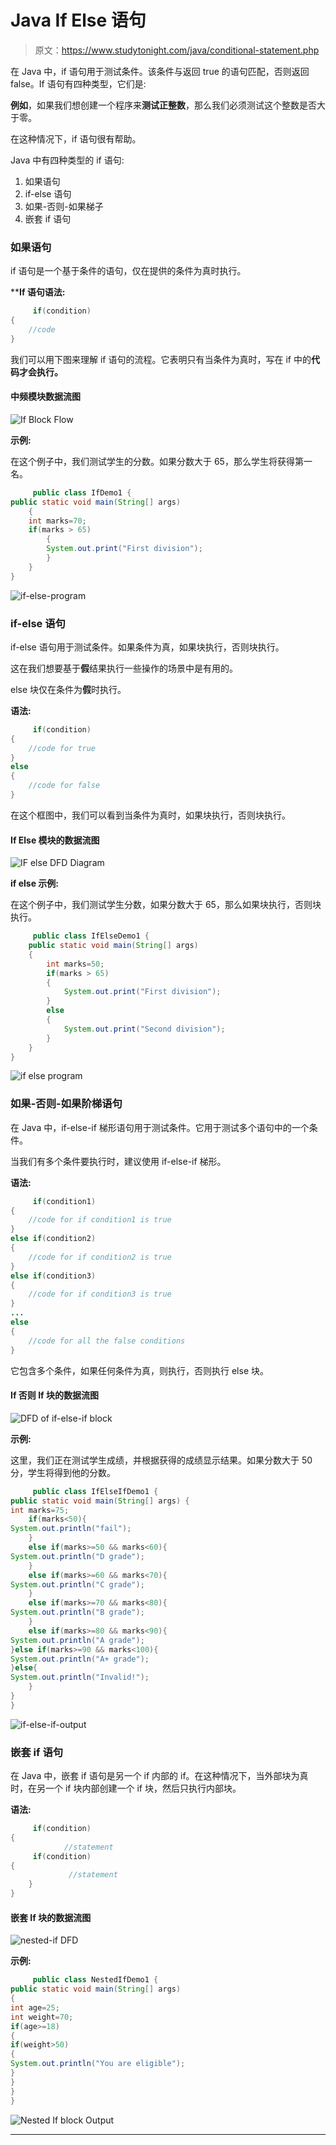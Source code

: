 # Java If Else 语句

> 原文：<https://www.studytonight.com/java/conditional-statement.php>

在 Java 中，if 语句用于测试条件。该条件与返回 true 的语句匹配，否则返回 false。If 语句有四种类型，它们是:

**例如**，如果我们想创建一个程序来**测试正整数**，那么我们必须测试这个整数是否大于零。

在这种情况下，if 语句很有帮助。

Java 中有四种类型的 if 语句:

1.  如果语句
2.  if-else 语句
3.  如果-否则-如果梯子
4.  嵌套 if 语句

### 如果语句

if 语句是一个基于条件的语句，仅在提供的条件为真时执行。

 ****If 语句语法:**

```java
	 if(condition)
{  
	//code
} 

```

我们可以用下图来理解 if 语句的流程。它表明只有当条件为真时，写在 if 中的**代码才会执行。**

#### **中频模块数据流图**

![If Block Flow](img/18e3558c3aa13e53c51b0440e6e17318.png)

**示例:**

在这个例子中，我们测试学生的分数。如果分数大于 65，那么学生将获得第一名。

```java
	 public class IfDemo1 {  
public static void main(String[] args) 
	{  
	int marks=70;  
	if(marks > 65)
		{  
		System.out.print("First division");  
		}  
	}  
} 

```

![if-else-program](img/95c52673dc0c2f231d1868f3dfd5bd51.png)

### if-else 语句

if-else 语句用于测试条件。如果条件为真，如果块执行，否则块执行。

这在我们想要基于**假**结果执行一些操作的场景中是有用的。

else 块仅在条件为**假**时执行。

**语法:**

```java
	 if(condition)
{  
	//code for true  
}
else
{  
	//code for false  
} 

```

在这个框图中，我们可以看到当条件为真时，如果块执行，否则块执行。

#### **If Else 模块的数据流图**

![IF else DFD Diagram](img/831febff409215ba9f8436ceb4bf23d4.png)

**if else 示例:**

在这个例子中，我们测试学生分数，如果分数大于 65，那么如果块执行，否则块执行。

```java
	 public class IfElseDemo1 {  
	public static void main(String[] args) 
	{  
		int marks=50;  
		if(marks > 65)
		{  
			System.out.print("First division");  
		}  
		else
		{  
			System.out.print("Second division");  
		}
	}  
} 

```

![if else program](img/b3e399ac3a194521c039c856dd3c69c6.png)

### 如果-否则-如果阶梯语句

在 Java 中，if-else-if 梯形语句用于测试条件。它用于测试多个语句中的一个条件。

当我们有多个条件要执行时，建议使用 if-else-if 梯形。

**语法:**

```java
	 if(condition1)
{  
	//code for if condition1 is true  
}
else if(condition2)
{  
	//code for if condition2 is true  
}  
else if(condition3)
{  
	//code for if condition3 is true  
}  
...  
else
{  
	//code for all the false conditions   
} 

```

它包含多个条件，如果任何条件为真，则执行，否则执行 else 块。

#### **If 否则 If 块的数据流图**

![DFD of if-else-if block](img/efdcf61438c58bf1d8d3a85bca09a62d.png)

**示例:**

这里，我们正在测试学生成绩，并根据获得的成绩显示结果。如果分数大于 50 分，学生将得到他的分数。

```java
	 public class IfElseIfDemo1 {  
public static void main(String[] args) {  
int marks=75;  
    if(marks<50){
System.out.println("fail");  
    }  
    else if(marks>=50 && marks<60){
System.out.println("D grade");  
    }  
    else if(marks>=60 && marks<70){
System.out.println("C grade");  
    }  
    else if(marks>=70 && marks<80){
System.out.println("B grade");  
    }  
    else if(marks>=80 && marks<90){
System.out.println("A grade");  
}else if(marks>=90 && marks<100){  
System.out.println("A+ grade");  
}else{  
System.out.println("Invalid!");  
    }  
}  
} 

```

![if-else-if-output](img/113e1b11709b2125f735fb34cb63aba4.png)

### 嵌套 if 语句

在 Java 中，嵌套 if 语句是另一个 if 内部的 if。在这种情况下，当外部块为真时，在另一个 if 块内部创建一个 if 块，然后只执行内部块。

**语法:**

```java
	 if(condition)
{    
     		//statement
     if(condition)
{  
             //statement 
    }    
} 

```

#### **嵌套 If 块的数据流图**

![nested-if DFD](img/2f11c4b8158f8fe585eca79f94dbf586.png)

**示例:**

```java
	 public class NestedIfDemo1 {    
public static void main(String[] args) 
{      
int age=25;  
int weight=70;    
if(age>=18)
{    
if(weight>50)
{  
System.out.println("You are eligible");  
}    
}    
}	
} 

```

![Nested If block Output](img/6ddcd24e1681fc7308458594abdfedd9.png)

* * ***